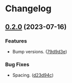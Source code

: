# Changelog

## [0.2.0](https://github.com/mlatham/cyber.js/compare/v0.1.8...v0.2.0) (2023-07-16)


### Features

* Bump versions. ([79d9d3e](https://github.com/mlatham/cyber.js/commit/79d9d3e6254c416083874b7320b5629b9a780798))


### Bug Fixes

* Spacing. ([d23d94c](https://github.com/mlatham/cyber.js/commit/d23d94c269ca8dc1d164fb6e9916fce797befc74))
